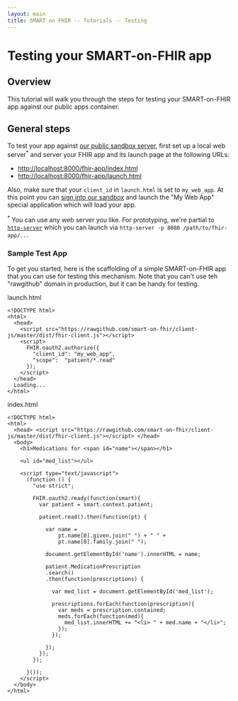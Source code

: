 ```yaml
---
layout: main
title: SMART on FHIR -- Tutorials -- Testing
---
```


# Testing your SMART-on-FHIR app

## Overview

This tutorial will walk you through the steps for testing your SMART-on-FHIR
app against our public apps container.

## General steps

To test your app against [our public sandbox server](https://fhir.smartplatforms.org), first set up a local web server<sup>*</sup>
and server your FHIR app and its launch page at the following URLs:

* [http://localhost:8000/fhir-app/index.html](http://localhost:8000/fhir-app/index.html)
* [http://localhost:8000/fhir-app/launch.html](http://localhost:8000/fhir-app/launch.html)

Also, make sure that your `client_id` in `launch.html` is set to `my_web_app`. At this point
you can [sign into our sandbox](https://fhir.smartplatforms.org) and launch the "My Web App" special application which will
load your app.

<sup>*</sup> You can use any web server you like. For prototyping, we're partial to [`http-server`](https://github.com/nodeapps/http-server) which you can launch via
`http-server -p 8080 /path/to/fhir-app/..`.

### Sample Test App

To get you started, here is the scaffolding of a simple SMART-on-FHIR app that you can use
for testing this mechanism. Note that you can't use teh "rawgithub" domain in production, 
but it can be handy for testing.

launch.html

```
<!DOCTYPE html>
<html>
  <head>
    <script src="https://rawgithub.com/smart-on-fhir/client-js/master/dist/fhir-client.js"></script>
    <script>
      FHIR.oauth2.authorize({
        "client_id": "my_web_app",
        "scope":  "patient/*.read"
      });
    </script>
  </head>
  Loading...
</html>
```

index.html

```
<!DOCTYPE html>
<html>
  <head> <script src="https://rawgithub.com/smart-on-fhir/client-js/master/dist/fhir-client.js"></script> </head>
  <body>
    <h1>Medications for <span id="name"></span></h1>

    <ul id="med_list"></ul>

    <script type="text/javascript">
      (function () {
        "use strict";

        FHIR.oauth2.ready(function(smart){
          var patient = smart.context.patient;

          patient.read().then(function(pt) {

            var name =
                pt.name[0].given.join(" ") + " " +  
                pt.name[0].family.join(" ");

            document.getElementById('name').innerHTML = name;

            patient.MedicationPrescription
            .search()
            .then(function(prescriptions) {

              var med_list = document.getElementById('med_list');

              prescriptions.forEach(function(prescription){
                var meds = prescription.contained;
                meds.forEach(function(med){
                  med_list.innerHTML += "<li> " + med.name + "</li>";
                });
              });

            });
          });
        });

      }());
    </script>
  </body>
</html>
```
